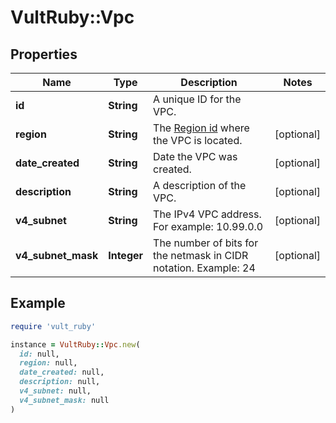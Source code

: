 # VultRuby::Vpc

## Properties

| Name | Type | Description | Notes |
| ---- | ---- | ----------- | ----- |
| **id** | **String** | A unique ID for the VPC. |  |
| **region** | **String** | The [Region id](#operation/list-regions) where the VPC is located. | [optional] |
| **date_created** | **String** | Date the VPC was created. | [optional] |
| **description** | **String** | A description of the VPC. | [optional] |
| **v4_subnet** | **String** | The IPv4 VPC address. For example: 10.99.0.0 | [optional] |
| **v4_subnet_mask** | **Integer** | The number of bits for the netmask in CIDR notation. Example: 24 | [optional] |

## Example

```ruby
require 'vult_ruby'

instance = VultRuby::Vpc.new(
  id: null,
  region: null,
  date_created: null,
  description: null,
  v4_subnet: null,
  v4_subnet_mask: null
)
```

